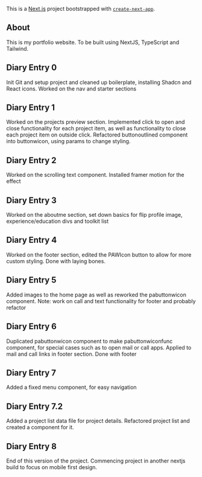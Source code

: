 This is a [Next.js](https://nextjs.org/) project bootstrapped with [`create-next-app`](https://github.com/vercel/next.js/tree/canary/packages/create-next-app).

## About
This is my portfolio website. To be built using NextJS, TypeScript and Tailwind.

## Diary Entry 0
Init Git and setup project and cleaned up boilerplate, installing Shadcn and React icons. Worked on the nav and starter sections

## Diary Entry 1
Worked on the projects preview section. Implemented click to open and close functionality for each project item, as well as functionality to close each project item on outside click. Refactored buttonoutlined component into buttonwicon, using params to change styling.

## Diary Entry 2
Worked on the scrolling text component. Installed framer motion for the effect

## Diary Entry 3
Worked on the aboutme section, set down basics for flip profile image, experience/education divs and toolkit list

## Diary Entry 4
Worked on the footer section, edited the PAWIcon button to allow for more custom styling. Done with laying bones.

## Diary Entry 5
Added images to the home page as well as reworked the pabuttonwicon component. Note: work on call and text functionality for footer and probably refactor

## Diary Entry 6
Duplicated pabuttonwicon component to make pabuttonwiconfunc component, for special cases such as to open mail or call apps. Applied to mail and call links in footer section. Done with footer

## Diary Entry 7
Added a fixed menu component, for easy navigation

## Diary Entry 7.2
Added a project list data file for project details. Refactored project list and created a component for it. 

## Diary Entry 8
End of this version of the project. Commencing project in another nextjs build to focus on mobile first design.